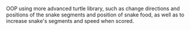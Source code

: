 OOP using more advanced turtle library, such as change directions and positions of the snake segments and position of snake food, as well as to increase snake's segments and speed when scored.
